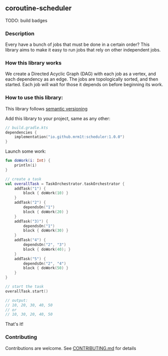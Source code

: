 ## coroutine-scheduler
TODO: build badges

### Description
Every have a bunch of jobs that must be done in a certain order?
This library aims to make it easy to run jobs that rely on other independent jobs.

### How this library works
We create a Directed Acyclic Graph (DAG) with each job as a vertex, and each dependency as an edge.
The jobs are topologically sorted, and then started. Each job will wait for those it depends on before beginning its work.

### How to use this library:
This library follows [semantic versioning](https://semver.org/spec/v2.0.0.html)

Add this library to your project, same as any other:
```kts
// build.gradle.kts
dependencies {
    implementation("io.github.mrm1t:scheduler:1.0.0")
}
```

Launch some work:
```kt
fun doWork(i: Int) {
    println(i) 
}

// create a task
val overallTask = TaskOrchestrator.taskOrchestrator {
    addTask("1") {
        block { doWork(10) }
    }
    addTask("2") {
        dependsOn("1")
        block { doWork(20) }
    }
    addTask("3)") {
        dependsOn("1")
        block { doWork(30) }
    }
    addTask("4") {
        dependsOn("2", "3")
        block { doWork(40); }
    }
    addTask("5") {
        dependsOn("2", "4")
        block { doWork(50) }
    }
}

// start the task
overallTask.start()

// output:
// 10, 20, 30, 40, 50
// or
// 10, 30, 20, 40, 50
```

That's it!

### Contributing
Contributions are welcome. See [CONTRIBUTING.md](CONTRIBUTING.md) for details
